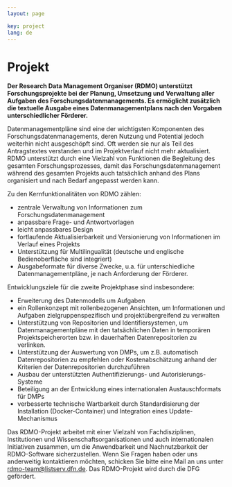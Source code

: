 ```yaml
---
layout: page

key: project
lang: de
---
```


Projekt
=======
**Der Research Data Management Organiser (RDMO) unterstützt Forschungsprojekte bei der Planung, Umsetzung und Verwaltung aller Aufgaben des Forschungsdatenmanagements. Es ermöglicht zusätzlich die textuelle Ausgabe eines Datenmanagementplans nach den Vorgaben unterschiedlicher Förderer.** 

Datenmanagementpläne sind eine der wichtigsten Komponenten des Forschungsdatenmanagements, deren Nutzung und Potential jedoch weiterhin nicht ausgeschöpft sind. Oft werden sie nur als Teil des Antragstextes verstanden und im Projektverlauf nicht mehr aktualisiert. RDMO unterstützt durch eine Vielzahl von Funktionen die Begleitung des gesamten Forschungsprozesses, damit das Forschungsdatenmanagement während des gesamten Projekts auch tatsächlich anhand des Plans organisiert und nach Bedarf angepasst werden kann. 

Zu den Kernfunktionalitäten von RDMO zählen:
- zentrale Verwaltung von Informationen zum Forschungsdatenmanagement
- anpassbare Frage- und Antwortvorlagen
- leicht anpassbares Design
- fortlaufende Aktualisierbarkeit und Versionierung von Informationen im Verlauf eines Projekts
- Unterstützung für Multilingualität (deutsche und englische Bedienoberfläche sind integriert)
- Ausgabeformate für diverse Zwecke, u.a. für unterschiedliche Datenmanagementpläne, je nach Anforderung der Förderer.  

Entwicklungsziele für die zweite Projektphase sind insbesondere:
- Erweiterung des Datenmodells um Aufgaben 
- ein Rollenkonzept mit rollenbezogenen Ansichten, um Informationen und Aufgaben zielgruppenspezifisch und projektübergreifend zu verwalten
- Unterstützung von Repositorien und Identifiersystemen, um Datenmanagementpläne mit den tatsächlichen Daten in temporären Projektspeicherorten bzw. in dauerhaften Datenrepositorien zu verlinken.
- Unterstützung der Auswertung von DMPs, um z.B. automatisch Datenrepositorien zu empfehlen oder Kostenabschätzung anhand der Kriterien der Datenrepositorien durchzuführen
- Ausbau der unterstützten Authentifizierungs- und Autorisierungs-Systeme 
- Beteiligung an der Entwicklung eines internationalen Austauschformats für DMPs
- verbesserte technische Wartbarkeit durch Standardisierung der Installation (Docker-Container) und Integration eines Update-Mechanismus

Das RDMO-Projekt arbeitet mit einer Vielzahl von Fachdisziplinen, Institutionen und Wissenschaftsorganisationen und auch internationalen Initiativen zusammen, um die Anwendbarkeit und Nachnutzbarkeit der RDMO-Software sicherzustellen. Wenn Sie Fragen haben oder uns anderweitig kontaktieren möchten, schicken Sie bitte eine Mail an uns unter rdmo-team@listserv.dfn.de. Das RDMO-Projekt wird durch die DFG gefördert.

